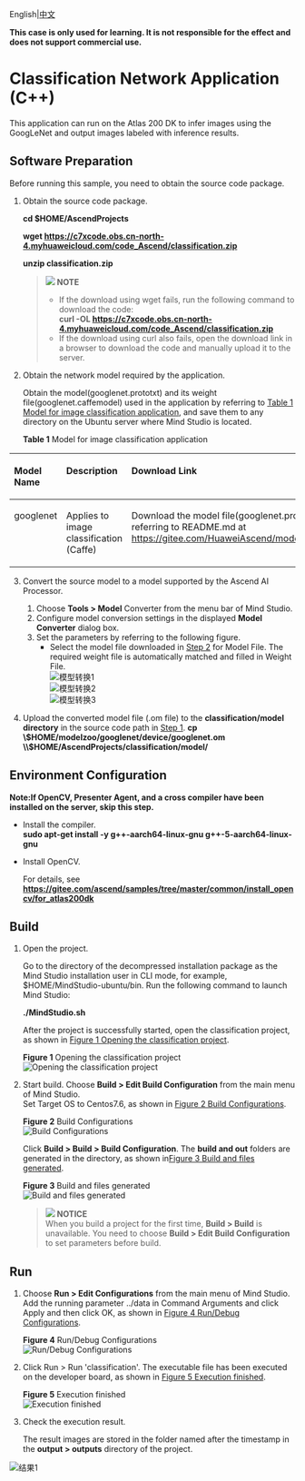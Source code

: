 English|[中文](README.md)

**This case is only used for learning. It is not responsible for the effect and does not support commercial use.**

# Classification Network Application (C++)<a name="ZH-CN_TOPIC_0232337690"></a>  

This application can run on the Atlas 200 DK to infer images using the GoogLeNet and output images labeled with inference results. 

## Software Preparation<a name="zh-cn_topic_0219108795_section181111827718"></a>

Before running this sample, you need to obtain the source code package.

1.  <a name="zh-cn_topic_0228757084_section8534138124114"></a>Obtain the source code package.

    **cd $HOME/AscendProjects**  

    **wget https://c7xcode.obs.cn-north-4.myhuaweicloud.com/code_Ascend/classification.zip** 
              
    **unzip classification.zip**  
    
    >![](public_sys-resources/icon-note.gif) **NOTE**   
    >- If the download using wget fails, run the following command to download the code:  
    **curl -OL https://c7xcode.obs.cn-north-4.myhuaweicloud.com/code_Ascend/classification.zip** 
    >- If the download using curl also fails, open the download link in a browser to download the code and manually upload it to the server.
    
2.  <a name="zh-cn_topic_0219108795_li2074865610364"></a>Obtain the  network model required by the application.

    Obtain the model(googlenet.prototxt) and its weight file(googlenet.caffemodel) used in the application by referring to [Table 1 Model for image classification application](#zh-cn_topic_0219108795_table19942111763710), and save them to any directory on the Ubuntu server where Mind Studio is located.

    **Table 1**  Model for image classification application

<a name="zh-cn_topic_0219108795_table19942111763710"></a>
<table><thead align="left"><tr id="zh-cn_topic_0219108795_row611318123710"><th class="cellrowborder" valign="top" width="11.959999999999999%" id="mcps1.2.4.1.1"><p id="zh-cn_topic_0219108795_p81141820376"><a name="zh-cn_topic_0219108795_p81141820376"></a><a name="zh-cn_topic_0219108795_p81141820376"></a>Model Name</p>
</th>
<th class="cellrowborder" valign="top" width="8.07%" id="mcps1.2.4.1.2"><p id="zh-cn_topic_0219108795_p13181823711"><a name="zh-cn_topic_0219108795_p13181823711"></a><a name="zh-cn_topic_0219108795_p13181823711"></a>Description</p>
</th>
<th class="cellrowborder" valign="top" width="79.97%" id="mcps1.2.4.1.3"><p id="zh-cn_topic_0219108795_p1717182378"><a name="zh-cn_topic_0219108795_p1717182378"></a><a name="zh-cn_topic_0219108795_p1717182378"></a>Download Link</p>
</th>
</tr>
</thead>
<tbody><tr id="zh-cn_topic_0219108795_row1119187377"><td class="cellrowborder" valign="top" width="11.959999999999999%" headers="mcps1.2.4.1.1 "><p id="zh-cn_topic_0219108795_p4745165253920"><a name="zh-cn_topic_0219108795_p4745165253920"></a><a name="zh-cn_topic_0219108795_p4745165253920"></a>googlenet</p>
</td>
<td class="cellrowborder" valign="top" width="8.07%" headers="mcps1.2.4.1.2 "><p id="zh-cn_topic_0219108795_p1874515218391"><a name="zh-cn_topic_0219108795_p1874515218391"></a><a name="zh-cn_topic_0219108795_p1874515218391"></a>Applies to image classification (Caffe)
</p>
</td>
<td class="cellrowborder" valign="top" width="79.97%" headers="mcps1.2.4.1.3 "><p id="zh-cn_topic_0219108795_p611318163718"><a name="zh-cn_topic_0219108795_p611318163718"></a><a name="zh-cn_topic_0219108795_p611318163718"></a>Download the model file(googlenet.prototxt) and its weight file(googlenet.caffemodel) by referring to README.md at <a href="https://gitee.com/HuaweiAscend/models/tree/master/computer_vision/classification/googlenet" target="_blank" rel="noopener noreferrer">https://gitee.com/HuaweiAscend/models/tree/master/computer_vision/classification/googlenet</a></p>
</td>
</tr>
</tbody>
</table>


3.  Convert the source model to a model supported by the Ascend AI Processor.  

    1.  Choose **Tools > Model** Converter from the menu bar of Mind Studio.    
    2.  Configure model conversion settings in the displayed **Model Converter** dialog box.    
    3.  Set the parameters by referring to the following figure.     
        -   Select the model file downloaded in [Step 2](#zh-cn_topic_0219108795_li2074865610364) for Model File. The required weight file is automatically matched and filled in Weight File.    
    ![](figures/模型转换1.png "模型转换1")  
    ![](figures/模型转换2.png "模型转换2")  
    ![](figures/模型转换3.png "模型转换3")

    
4.  Upload the converted model file (.om file) to the **classification/model directory** in the source code path in [Step 1](#zh-cn_topic_0228757084_section8534138124114).
     **cp \\$HOME/modelzoo/googlenet/device/googlenet.om \\$HOME/AscendProjects/classification/model/**  
  

## Environment Configuration   

**Note:If OpenCV, Presenter Agent, and a cross compiler have been installed on the server, skip this step.**   
      
- Install the compiler.  
  **sudo apt-get install -y g++\-aarch64-linux-gnu g++\-5-aarch64-linux-gnu** 

- Install OpenCV. 
      
    For details, see **https://gitee.com/ascend/samples/tree/master/common/install_opencv/for_atlas200dk**   
  

## Build<a name="zh-cn_topic_0219108795_section3723145213347"></a>

1.  Open the project.

    Go to the directory of the decompressed installation package as the Mind Studio installation user in CLI mode, for example, $HOME/MindStudio-ubuntu/bin. Run the following command to launch Mind Studio:

    **./MindStudio.sh**

    After the project is successfully started, open the classification project, as shown in [Figure 1 Opening the classification project](#zh-cn_topic_0228461902_zh-cn_topic_0203223265_fig11106241192810).

    **Figure 1**  Opening the classification project<a name="zh-cn_topic_0228461902_zh-cn_topic_0203223265_fig11106241192810"></a>  
    ![](figures/打开classification工程1.png "Opening the classification project")

2.  Start build. Choose **Build > Edit Build Configuration** from the main menu of Mind Studio.  
    Set Target OS to Centos7.6, as shown in [Figure 2 Build Configurations](#zh-cn_topic_0203223265_fig17414647130).

    **Figure 2**  Build Configurations<a name="zh-cn_topic_0203223265_fig17414647130"></a>  
    ![](figures/配置build1.png "Build Configurations")  
    
    Click **Build > Build > Build Configuration**. The **build and out** folders are generated in the directory, as shown in[Figure 3 Build and files generated](#zh-cn_topic_0203223265_fig1741464713019).

    **Figure 3**  Build and files generated<a name="zh-cn_topic_0203223265_fig1741464713019"></a>  
    ![](figures/编译操作及生成文件1.png "Build and files generated")

    >![](public_sys-resources/icon-notice.gif) **NOTICE**   
    >When you build a project for the first time, **Build > Build** is unavailable. You need to choose **Build > Edit Build Configuration** to set parameters before build.  

## Run<a name="zh-cn_topic_0219108795_section1620073406"></a>
1.  Choose **Run > Edit Configurations** from the main menu of Mind Studio.  
    Add the running parameter ../data in Command Arguments and click Apply and then click OK, as shown in [Figure 4 Run/Debug Configurations](#zh-cn_topic_0203223265_fig93931954162720).   

    **Figure 4**  Run/Debug Configurations<a name="zh-cn_topic_0203223265_fig93931954162720"></a>   
    ![](figures/配置run1.png "Run/Debug Configurations")
 
2.  Click Run > Run 'classification'. The executable file has been executed on the developer board, as shown in [Figure 5 Execution finished](#zh-cn_topic_0203223265_fig93931954162719).  

    **Figure 5**  Execution finished<a name="zh-cn_topic_0203223265_fig93931954162719"></a>  
    ![](figures/程序已执行示意图1.png "Execution finished")

3.  Check the execution result.

    The result images are stored in the folder named after the timestamp in the **output > outputs** directory of the project.
 
![结果1](figures/dog.png)  

